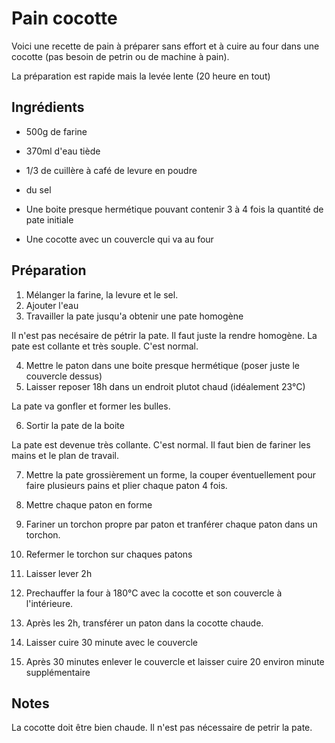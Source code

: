 # Pain cocotte

Voici une recette de pain à préparer sans effort et à cuire au four dans une cocotte (pas besoin de petrin ou de machine à pain).

La préparation est rapide mais la levée lente (20 heure en tout)

## Ingrédients
- 500g de farine
- 370ml d'eau tiède
- 1/3 de cuillère à café de levure en poudre
- du sel

- Une boite presque hermétique pouvant contenir 3 à 4 fois la quantité de pate initiale
- Une cocotte avec un couvercle qui va au four

## Préparation
1. Mélanger la farine, la levure et le sel.
2. Ajouter l'eau
3. Travailler la pate jusqu'a obtenir une pate homogène

Il n'est pas necésaire de pétrir la pate. Il faut juste la rendre homogène. La pate est collante et très souple. C'est normal.

4. Mettre le paton dans une boite presque hermétique (poser juste le couvercle dessus)
5. Laisser reposer 18h dans un endroit plutot chaud (idéalement 23°C)

La pate va gonfler et former les bulles.

6. Sortir la pate de la boite

La pate est devenue très collante. C'est  normal. Il faut bien de fariner les mains et le plan de travail.

7. Mettre la pate grossièrement un forme, la couper éventuellement pour faire plusieurs pains et plier chaque paton 4 fois.

8. Mettre chaque paton en forme

9. Fariner un torchon propre par paton et tranférer chaque paton dans un torchon.

10. Refermer le torchon sur chaques patons

11. Laisser lever 2h

12. Prechauffer la four à 180°C avec la cocotte et son couvercle à l'intérieure.

13. Après les 2h, transférer un paton dans la cocotte chaude.

14. Laisser cuire 30 minute avec le couvercle

15. Après 30 minutes enlever le couvercle et laisser cuire 20 environ minute supplémentaire

## Notes
La cocotte doit être bien chaude.
Il n'est pas nécessaire de petrir la pate.
